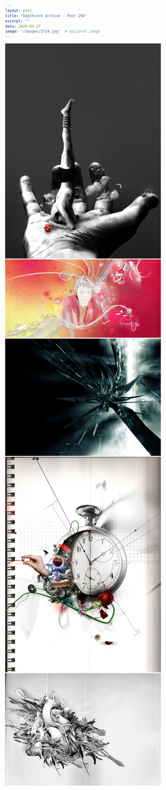 ```yaml
---
layout: post
title: "Depthcore Archive - Post 296"
excerpt: ""
date: 2026-04-27
image: "/images/3724.jpg"  # optional image
---
```


<img src="/images/3724.jpg">
<img src="/images/3726.jpg" alt="3726.jpg"/>
<img src="/images/373.jpg" alt="373.jpg"/>
<img src="/images/3730.jpg" alt="3730.jpg"/>
<img src="/images/3731.jpg" alt="3731.jpg"/>
